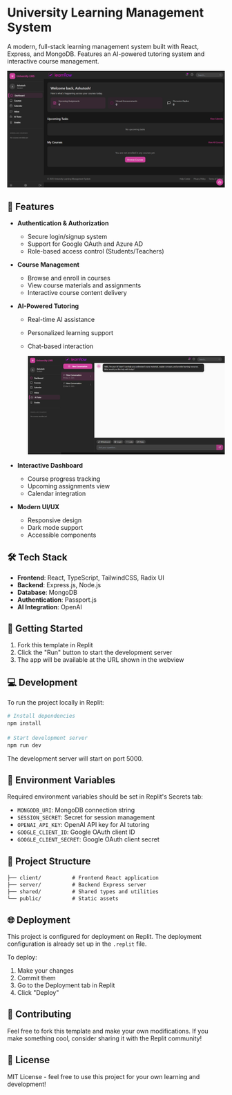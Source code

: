 
# University Learning Management System 

A modern, full-stack learning management system built with React, Express, and MongoDB. Features an AI-powered tutoring system and interactive course management.

![App Screenshot - Dashboard](https://github.com/ashcodei/LearnFlow/blob/main/Screenshot%202025-03-27%20014118.png)

## 🚀 Features

- **Authentication & Authorization**
  - Secure login/signup system
  - Support for Google OAuth and Azure AD
  - Role-based access control (Students/Teachers)

- **Course Management**
  - Browse and enroll in courses
  - View course materials and assignments
  - Interactive course content delivery

- **AI-Powered Tutoring**
  - Real-time AI assistance
  - Personalized learning support
  - Chat-based interaction

    ![App Screenshot - AITutor](https://github.com/ashcodei/LearnFlow/blob/main/Screenshot%202025-03-27%20014135.png)

- **Interactive Dashboard**
  - Course progress tracking
  - Upcoming assignments view
  - Calendar integration

- **Modern UI/UX**
  - Responsive design
  - Dark mode support
  - Accessible components

## 🛠️ Tech Stack

- **Frontend**: React, TypeScript, TailwindCSS, Radix UI
- **Backend**: Express.js, Node.js
- **Database**: MongoDB
- **Authentication**: Passport.js
- **AI Integration**: OpenAI

## 🚦 Getting Started

1. Fork this template in Replit
2. Click the "Run" button to start the development server
3. The app will be available at the URL shown in the webview

## 💻 Development

To run the project locally in Replit:

```bash
# Install dependencies
npm install

# Start development server
npm run dev
```

The development server will start on port 5000.

## 🔐 Environment Variables

Required environment variables should be set in Replit's Secrets tab:

- `MONGODB_URI`: MongoDB connection string
- `SESSION_SECRET`: Secret for session management
- `OPENAI_API_KEY`: OpenAI API key for AI tutoring
- `GOOGLE_CLIENT_ID`: Google OAuth client ID
- `GOOGLE_CLIENT_SECRET`: Google OAuth client secret

## 📝 Project Structure

```
├── client/          # Frontend React application
├── server/          # Backend Express server
├── shared/          # Shared types and utilities
└── public/          # Static assets
```

## 🌐 Deployment

This project is configured for deployment on Replit. The deployment configuration is already set up in the `.replit` file.

To deploy:
1. Make your changes
2. Commit them
3. Go to the Deployment tab in Replit
4. Click "Deploy"

## 🤝 Contributing

Feel free to fork this template and make your own modifications. If you make something cool, consider sharing it with the Replit community!

## 📄 License

MIT License - feel free to use this project for your own learning and development!
